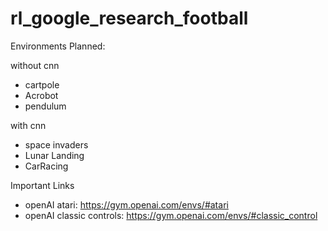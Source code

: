 # rl_google_research_football

Environments Planned:

without cnn
* cartpole
* Acrobot
* pendulum

with cnn
* space invaders
* Lunar Landing
* CarRacing

Important Links
* openAI atari: https://gym.openai.com/envs/#atari
* openAI classic controls: https://gym.openai.com/envs/#classic_control